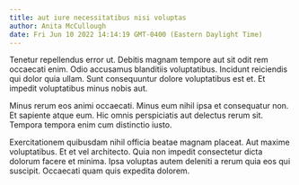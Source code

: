 ```yaml
---
title: aut iure necessitatibus nisi voluptas
author: Anita McCullough
date: Fri Jun 10 2022 14:14:19 GMT-0400 (Eastern Daylight Time)
---
```

Tenetur repellendus error ut. Debitis magnam tempore aut sit odit rem occaecati enim. Odio accusamus blanditiis voluptatibus. Incidunt reiciendis qui dolor quia ullam. Sunt consequuntur dolore voluptatibus est et. Et impedit voluptatibus minus nobis aut.

 Minus rerum eos animi occaecati. Minus eum nihil ipsa et consequatur non. Et sapiente atque eum. Hic omnis perspiciatis aut delectus rerum sit. Tempora tempora enim cum distinctio iusto.

 Exercitationem quibusdam nihil officia beatae magnam placeat. Aut maxime voluptatibus. Et et vel architecto. Quia non impedit consectetur dicta dolorum facere et minima. Ipsa voluptas autem deleniti a rerum quia eos qui suscipit. Occaecati quam quis expedita dolorem.